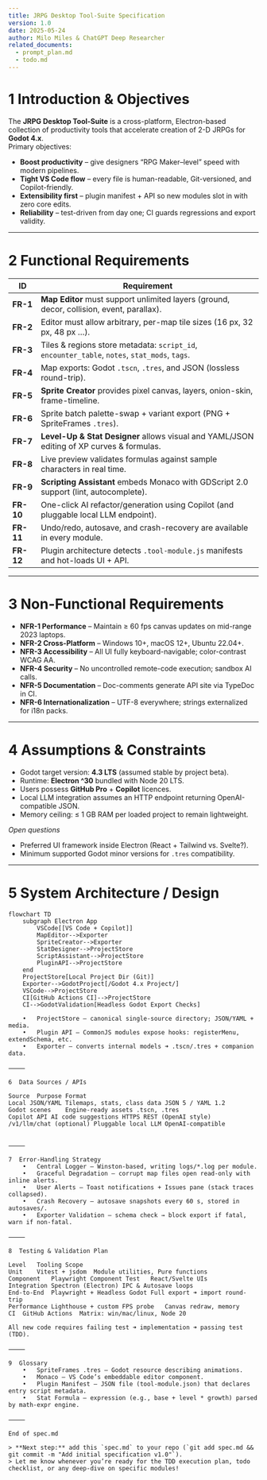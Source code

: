 ```yaml
---
title: JRPG Desktop Tool-Suite Specification
version: 1.0
date: 2025-05-24
author: Milo Miles & ChatGPT Deep Researcher
related_documents:
  - prompt_plan.md
  - todo.md
---
```


# 1  Introduction & Objectives
The **JRPG Desktop Tool-Suite** is a cross-platform, Electron-based collection of productivity tools that accelerate creation of 2-D JRPGs for **Godot 4.x**.  
Primary objectives:

* **Boost productivity** – give designers “RPG Maker–level” speed with modern pipelines.  
* **Tight VS Code flow** – every file is human-readable, Git-versioned, and Copilot-friendly.  
* **Extensibility first** – plugin manifest + API so new modules slot in with zero core edits.  
* **Reliability** – test-driven from day one; CI guards regressions and export validity.  

---

# 2  Functional Requirements

| ID | Requirement |
|----|-------------|
| **FR-1** | **Map Editor** must support unlimited layers (ground, decor, collision, event, parallax). |
| **FR-2** | Editor must allow arbitrary, per-map tile sizes (16 px, 32 px, 48 px …). |
| **FR-3** | Tiles & regions store metadata: `script_id`, `encounter_table`, `notes`, `stat_mods`, `tags`. |
| **FR-4** | Map exports: Godot `.tscn`, `.tres`, and JSON (lossless round-trip). |
| **FR-5** | **Sprite Creator** provides pixel canvas, layers, onion-skin, frame-timeline. |
| **FR-6** | Sprite batch palette-swap + variant export (PNG + SpriteFrames `.tres`). |
| **FR-7** | **Level-Up & Stat Designer** allows visual and YAML/JSON editing of XP curves & formulas. |
| **FR-8** | Live preview validates formulas against sample characters in real time. |
| **FR-9** | **Scripting Assistant** embeds Monaco with GDScript 2.0 support (lint, autocomplete). |
| **FR-10** | One-click AI refactor/generation using Copilot (and pluggable local LLM endpoint). |
| **FR-11** | Undo/redo, autosave, and crash-recovery are available in every module. |
| **FR-12** | Plugin architecture detects `.tool-module.js` manifests and hot-loads UI + API. |

---

# 3  Non-Functional Requirements

* **NFR-1  Performance** – Maintain ≥ 60 fps canvas updates on mid-range 2023 laptops.  
* **NFR-2  Cross-Platform** – Windows 10+, macOS 12+, Ubuntu 22.04+.  
* **NFR-3  Accessibility** – All UI fully keyboard-navigable; color-contrast WCAG AA.  
* **NFR-4  Security** – No uncontrolled remote-code execution; sandbox AI calls.  
* **NFR-5  Documentation** – Doc-comments generate API site via TypeDoc in CI.  
* **NFR-6  Internationalization** – UTF-8 everywhere; strings externalized for i18n packs.

---

# 4  Assumptions & Constraints

* Godot target version: **4.3 LTS** (assumed stable by project beta).  
* Runtime: **Electron ^30** bundled with Node 20 LTS.  
* Users possess **GitHub Pro** + **Copilot** licences.  
* Local LLM integration assumes an HTTP endpoint returning OpenAI-compatible JSON.  
* Memory ceiling: ≤ 1 GB RAM per loaded project to remain lightweight.  

_Open questions_

* Preferred UI framework inside Electron (React + Tailwind vs. Svelte?).  
* Minimum supported Godot minor versions for `.tres` compatibility.  

---

# 5  System Architecture / Design

```mermaid
flowchart TD
    subgraph Electron App
        VSCode[[VS Code + Copilot]]
        MapEditor-->Exporter
        SpriteCreator-->Exporter
        StatDesigner-->ProjectStore
        ScriptAssistant-->ProjectStore
        PluginAPI-->ProjectStore
    end
    ProjectStore[Local Project Dir (Git)]
    Exporter-->GodotProject[/Godot 4.x Project/]
    VSCode-->ProjectStore
    CI[GitHub Actions CI]-->ProjectStore
    CI-->GodotValidation[Headless Godot Export Checks]

	•	ProjectStore – canonical single-source directory; JSON/YAML + media.
	•	Plugin API – CommonJS modules expose hooks: registerMenu, extendSchema, etc.
	•	Exporter – converts internal models ➜ .tscn/.tres + companion data.

⸻

6  Data Sources / APIs

Source	Purpose	Format
Local JSON/YAML	Tilemaps, stats, class data	JSON 5 / YAML 1.2
Godot scenes	Engine-ready assets	.tscn, .tres
Copilot API	AI code suggestions	HTTPS REST (OpenAI style)
/v1/llm/chat (optional)	Pluggable local LLM	OpenAI-compatible


⸻

7  Error-Handling Strategy
	•	Central Logger – Winston-based, writing logs/*.log per module.
	•	Graceful Degradation – corrupt map files open read-only with inline alerts.
	•	User Alerts – Toast notifications + Issues pane (stack traces collapsed).
	•	Crash Recovery – autosave snapshots every 60 s, stored in autosaves/.
	•	Exporter Validation – schema check → block export if fatal, warn if non-fatal.

⸻

8  Testing & Validation Plan

Level	Tooling	Scope
Unit	Vitest + jsdom	Module utilities, Pure functions
Component	Playwright Component Test	React/Svelte UIs
Integration	Spectron (Electron)	IPC & Autosave loops
End-to-End	Playwright + Headless Godot	Full export ➜ import round-trip
Performance	Lighthouse + custom FPS probe	Canvas redraw, memory
CI	GitHub Actions	Matrix: win/mac/linux, Node 20

All new code requires failing test ➜ implementation ➜ passing test (TDD).

⸻

9  Glossary
	•	SpriteFrames .tres – Godot resource describing animations.
	•	Monaco – VS Code’s embeddable editor component.
	•	Plugin Manifest – JSON file (tool-module.json) that declares entry script metadata.
	•	Stat Formula – expression (e.g., base + level * growth) parsed by math-expr engine.

⸻

End of spec.md

> **Next step:** add this `spec.md` to your repo (`git add spec.md && git commit -m "Add initial specification v1.0"`).  
> Let me know whenever you’re ready for the TDD execution plan, todo checklist, or any deep-dive on specific modules!
